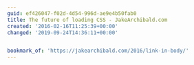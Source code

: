 ```yaml
---
guid: ef426047-f02d-4d54-996d-ae9e4b50fab0
title: The future of loading CSS - JakeArchibald.com
created: '2016-02-16T11:25:39+00:00'
changed: '2019-09-24T14:36:11+00:00'


bookmark_of: 'https://jakearchibald.com/2016/link-in-body/'
---
```




